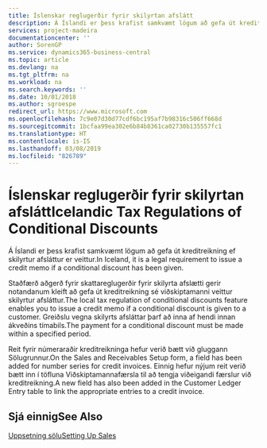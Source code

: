 ```yaml
---
title: Íslenskar reglugerðir fyrir skilyrtan afslátt
description: Á Íslandi er þess krafist samkvæmt lögum að gefa út kreditreikning ef skilyrtur afsláttur er veittur.
services: project-madeira
documentationcenter: ''
author: SorenGP
ms.service: dynamics365-business-central
ms.topic: article
ms.devlang: na
ms.tgt_pltfrm: na
ms.workload: na
ms.search.keywords: ''
ms.date: 10/01/2018
ms.author: sgroespe
redirect_url: https://www.microsoft.com
ms.openlocfilehash: 7c9e07d30d77cdf6bc195af7b98316c506ff668d
ms.sourcegitcommit: 1bcfaa99ea302e6b84b8361ca02730b135557fc1
ms.translationtype: HT
ms.contentlocale: is-IS
ms.lasthandoff: 03/08/2019
ms.locfileid: "826789"
---
```

<!-- This topic is retired and redirects -->

# <a name="icelandic-tax-regulations-of-conditional-discounts"></a><span data-ttu-id="3785e-103">Íslenskar reglugerðir fyrir skilyrtan afslátt</span><span class="sxs-lookup"><span data-stu-id="3785e-103">Icelandic Tax Regulations of Conditional Discounts</span></span>
<span data-ttu-id="3785e-104">Á Íslandi er þess krafist samkvæmt lögum að gefa út kreditreikning ef skilyrtur afsláttur er veittur.</span><span class="sxs-lookup"><span data-stu-id="3785e-104">In Iceland, it is a legal requirement to issue a credit memo if a conditional discount has been given.</span></span>  

<span data-ttu-id="3785e-105">Staðfærð aðgerð fyrir skattareglugerðir fyrir skilyrta afslætti gerir notandanum kleift að gefa út kreditreikning sé viðskiptamanni veittur skilyrtur afsláttur.</span><span class="sxs-lookup"><span data-stu-id="3785e-105">The local tax regulation of conditional discounts feature enables you to issue a credit memo if a conditional discount is given to a customer.</span></span> <span data-ttu-id="3785e-106">Greiðslu vegna skilyrts afsláttar þarf að inna af hendi innan ákveðins tímabils.</span><span class="sxs-lookup"><span data-stu-id="3785e-106">The payment for a conditional discount must be made within a specified period.</span></span>  

<span data-ttu-id="3785e-107">Reit fyrir númeraraðir kreditreikninga hefur verið bætt við gluggann Sölugrunnur.</span><span class="sxs-lookup"><span data-stu-id="3785e-107">On the Sales and Receivables Setup form, a field has been added for number series for credit invoices.</span></span> <span data-ttu-id="3785e-108">Einnig hefur nýjum reit verið bætt inn í töfluna Viðskiptamannafærsla til að tengja viðeigandi færslur við kreditreikning.</span><span class="sxs-lookup"><span data-stu-id="3785e-108">A new field has also been added in the Customer Ledger Entry table to link the appropriate entries to a credit invoice.</span></span>  

## <a name="see-also"></a><span data-ttu-id="3785e-109">Sjá einnig</span><span class="sxs-lookup"><span data-stu-id="3785e-109">See Also</span></span>  
[<span data-ttu-id="3785e-110">Uppsetning sölu</span><span class="sxs-lookup"><span data-stu-id="3785e-110">Setting Up Sales</span></span>](../../sales-setup-sales.md)
